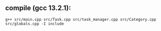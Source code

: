 ## compile (gcc 13.2.1):
`
g++ src/main.cpp src/Task.cpp src/task_manager.cpp src/Category.cpp src/globals.cpp -I include
`
